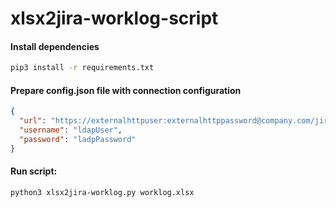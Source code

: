 # xlsx2jira-worklog-script

#### Install dependencies
```bash
pip3 install -r requirements.txt
```

#### Prepare config.json file with connection configuration

```json
{
  "url": "https://externalhttpuser:externalhttppassword@company.com/jira/rest",
  "username": "ldapUser",
  "password": "ladpPassword"
}
```

#### Run script: 

```
python3 xlsx2jira-worklog.py worklog.xlsx
```